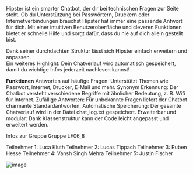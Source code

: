Hipster ist ein smarter Chatbot, der dir bei technischen Fragen zur Seite steht.
Ob du Unterstützung bei Passwörtern, Druckern oder Internetverbindungen brauchst 
Hipster hat immer eine passende Antwort für dich. Mit einer intuitiven Benutzeroberfläche und cleveren Funktionen bietet er schnelle Hilfe und sorgt dafür, dass du nie auf dich allein gestellt bist.

Dank seiner durchdachten Struktur lässt sich Hipster einfach erweitern und anpassen.  
Ein weiteres Highlight: Dein Chatverlauf wird automatisch gespeichert, damit du wichtige Infos jederzeit nachlesen kannst! 

**Funktionen**
Antworten auf häufige Fragen: Unterstützt Themen wie Passwort, Internet, Drucker, E-Mail und mehr. 
Synonym Erkennung: Der Chatbot versteht verschiedene Begriffe mit ähnlicher Bedeutung, z. B. Wifi für Internet. 
Zufällige Antworten: Für unbekannte Fragen liefert der Chatbot charmante Standardantworten. 
Automatische Speicherung: Der gesamte Chatverlauf wird in der Datei chat_log.txt gespeichert. 
Erweiterbar und modular: Dank Klassenstruktur kann der Code leicht angepasst und erweitert werden.


Infos zur Gruppe
Gruppe LF06_8

Teilnehmer 1: Luca Kluth
Teilnehmer 2: Lucas Tippach
Teilnehmer 3: Ruben Hesse
Teilnehmer 4: Vansh Singh Mehra
Teilnehmer 5: Justin Fischer














![image](https://cdn.discordapp.com/attachments/1201838582621552640/1327210350906708051/Screenshot_187.png?ex=67823c76&is=6780eaf6&hm=336f05827bc83659a89ddca144002d1d29aadd833ef386063e6c145bfb6762cc&)

